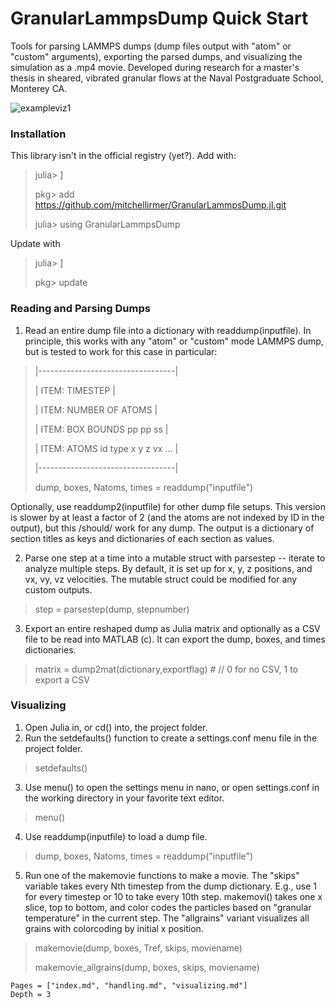 # GranularLammpsDump Quick Start

Tools for parsing LAMMPS dumps (dump files output with "atom" or "custom" arguments), exporting the parsed dumps, and visualizing the simulation as a .mp4 movie. Developed during research for a master's thesis in sheared, vibrated granular flows at the Naval Postgraduate School, Monterey CA. 

![exampleviz1](https://github.com/mitchellirmer/GranularLammpsDump.jl/assets/81964320/7751af12-21f7-44c0-bd7c-c13d41d82ef3)

### Installation
This library isn't in the official registry (yet?).  Add with:
> julia> ]  
>
> pkg> add https://github.com/mitchellirmer/GranularLammpsDump.jl.git  
>
> julia> using GranularLammpsDump  

Update with 
> julia> ]  
>
> pkg> update

### Reading and Parsing Dumps
1. Read an entire dump file into a dictionary with readdump(inputfile).  In principle, this works with any "atom" or "custom" mode LAMMPS dump, but is tested to work for this case in particular:
>|----------------------------------|  
>
>| ITEM: TIMESTEP                   |  
>
>| ITEM: NUMBER OF ATOMS            |  
> 
>| ITEM: BOX BOUNDS pp pp ss        |  
>
>| ITEM: ATOMS id type x y z vx ... |  
>
>|----------------------------------|  
>
> dump, boxes, Natoms, times = readdump("inputfile")

Optionally, use readdump2(inputfile) for other dump file setups.  This version is slower by at least a factor of 2 (and the atoms are not indexed by ID in the output), but this /should/ work for any dump.  The output is a dictionary of section titles as keys and dictionaries of each section as values.

2. Parse one step at a time into a mutable struct with parsestep -- iterate to analyze multiple steps.  By default, it is set up for x, y, z positions, and vx, vy, vz velocities.  The mutable struct could be modified for any custom outputs.   
> step = parsestep(dump, stepnumber)

3. Export an entire reshaped dump as Julia matrix and optionally as a CSV file to be read into MATLAB (c).  It can export the dump, boxes, and times dictionaries.  
> matrix = dump2mat(dictionary,exportflag)  # // 0 for no CSV, 1 to export a CSV

### Visualizing
1. Open Julia in, or cd() into, the project folder.  
2. Run the setdefaults() function to create a settings.conf menu file in the project folder.  
> setdefaults()

3. Use menu() to open the settings menu in nano, or open settings.conf in the working directory in your favorite text editor.  
> menu()

4. Use readdump(inputfile) to load a dump file.  
> dump, boxes, Natoms, times = readdump("inputfile")

5. Run one of the makemovie functions to make a movie.  The "skips" variable takes every Nth timestep from the dump dictionary. E.g., use 1 for every timestep or 10 to take every 10th step.  makemovi() takes one x slice, top to bottom, and color codes the particles based on "granular temperature" in the current step.  The "allgrains" variant visualizes all grains with colorcoding by initial x position.  
> makemovie(dump, boxes, Tref, skips, moviename)
>
> makemovie_allgrains(dump, boxes, skips, moviename)

```@contents
Pages = ["index.md", "handling.md", "visualizing.md"]
Depth = 3
```



